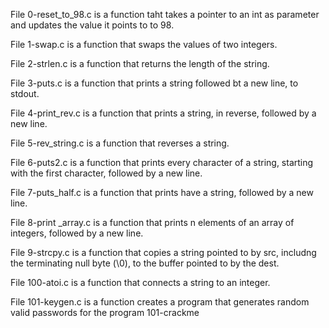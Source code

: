 File 0-reset_to_98.c is a function taht takes a pointer to an int as parameter and updates the value it points to to 98.

File 1-swap.c is a function that swaps the values of two integers.

File 2-strlen.c is a function that returns the length of the string.

File 3-puts.c is a function that prints a string followed bt a new line, to stdout.

File 4-print_rev.c is a function that prints a string, in reverse, followed by a new line.

File 5-rev_string.c is a function that reverses a string.

File 6-puts2.c is a function that prints every character of a string, starting with the first character, followed by a new line.

File 7-puts_half.c is a function that prints have a string, followed by a new line.

File 8-print _array.c is a function that prints n elements of an array of integers, followed by a new line.

File 9-strcpy.c is a function that copies a string pointed to by src, includng the terminating null byte (\0), to the buffer pointed to by the dest.

File 100-atoi.c is a function that connects a string to an integer.

File 101-keygen.c is a function creates a program that generates random valid passwords for the program 101-crackme
